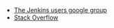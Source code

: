 * [The Jenkins users google group](https://groups.google.com/forum/?nomobile=true#!forum/jenkinsci-users)
* [Stack Overflow](https://stackoverflow.com/search?tab=newest&q=jenkins)
